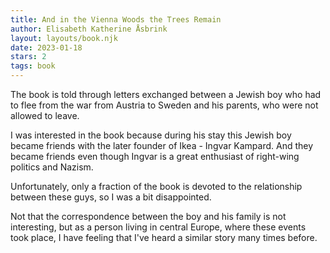 ```yaml
---
title: And in the Vienna Woods the Trees Remain
author: Elisabeth Katherine Åsbrink
layout: layouts/book.njk
date: 2023-01-18
stars: 2
tags: book
---
```


The book is told through letters exchanged between a Jewish boy who had to flee from the war from Austria to Sweden and his parents, who were not allowed to leave.

I was interested in the book because during his stay this Jewish boy became friends with the later founder of Ikea - Ingvar Kampard. And they became friends even though Ingvar is a great enthusiast of right-wing politics and Nazism. 

Unfortunately, only a fraction of the book is devoted to the relationship between these guys, so I was a bit disappointed. 

Not that the correspondence between the boy and his family is not interesting, but as a person living in central Europe, where these events took place, I have feeling that I've heard a similar story many times before. 
